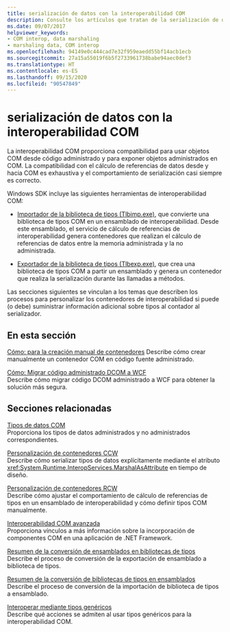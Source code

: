 ```yaml
---
title: serialización de datos con la interoperabilidad COM
description: Consulte los artículos que tratan de la serialización de datos con la interoperabilidad COM. Las herramientas Tlbimp.exe y Tlbexp.exe realizan conversiones entre una biblioteca de tipos COM y un ensamblado de interoperabilidad.
ms.date: 09/07/2017
helpviewer_keywords:
- COM interop, data marshaling
- marshaling data, COM interop
ms.openlocfilehash: 94149e0c444cad7e32f959eaedd55bf14acb1ecb
ms.sourcegitcommit: 27a15a55019f6b5f2733961738babe94aec0def3
ms.translationtype: HT
ms.contentlocale: es-ES
ms.lasthandoff: 09/15/2020
ms.locfileid: "90547849"
---
```

# <a name="marshaling-data-with-com-interop"></a>serialización de datos con la interoperabilidad COM
La interoperabilidad COM proporciona compatibilidad para usar objetos COM desde código administrado y para exponer objetos administrados en COM. La compatibilidad con el cálculo de referencias de datos desde y hacia COM es exhaustiva y el comportamiento de serialización casi siempre es correcto.  
  
 Windows SDK incluye las siguientes herramientas de interoperabilidad COM:  
  
- [Importador de la biblioteca de tipos (Tlbimp.exe)](../tools/tlbimp-exe-type-library-importer.md), que convierte una biblioteca de tipos COM en un ensamblado de interoperabilidad. Desde este ensamblado, el servicio de cálculo de referencias de interoperabilidad genera contenedores que realizan el cálculo de referencias de datos entre la memoria administrada y la no administrada.  
  
- [Exportador de la biblioteca de tipos (Tlbexp.exe)](../tools/tlbexp-exe-type-library-exporter.md), que crea una biblioteca de tipos COM a partir un ensamblado y genera un contenedor que realiza la serialización durante las llamadas a métodos.  
  
 Las secciones siguientes se vinculan a los temas que describen los procesos para personalizar los contenedores de interoperabilidad si puede (o debe) suministrar información adicional sobre tipos al contador al serializador.  
  
## <a name="in-this-section"></a>En esta sección  
[Cómo: para la creación manual de contenedores](how-to-create-wrappers-manually.md) Describe cómo crear manualmente un contenedor COM en código fuente administrado.

 [Cómo: Migrar código administrado DCOM a WCF](how-to-migrate-managed-code-dcom-to-wcf.md)  
 Describe cómo migrar código DCOM administrado a WCF para obtener la solución más segura.  
  
## <a name="related-sections"></a>Secciones relacionadas  
 [Tipos de datos COM](/previous-versions/dotnet/netframework-4.0/sak564ww(v=vs.100))  
 Proporciona los tipos de datos administrados y no administrados correspondientes.  
  
 [Personalización de contenedores CCW](/previous-versions/dotnet/netframework-4.0/3bwc828w(v=vs.100))  
 Describe cómo serializar tipos de datos explícitamente mediante el atributo <xref:System.Runtime.InteropServices.MarshalAsAttribute> en tiempo de diseño.  
  
 [Personalización de contenedores RCW](/previous-versions/dotnet/netframework-4.0/e753eftz(v=vs.100))  
 Describe cómo ajustar el comportamiento de cálculo de referencias de tipos en un ensamblado de interoperabilidad y cómo definir tipos COM manualmente.  
  
 [Interoperabilidad COM avanzada](/previous-versions/dotnet/netframework-4.0/bd9cdfyx(v=vs.100))  
 Proporciona vínculos a más información sobre la incorporación de componentes COM en una aplicación de .NET Framework.  
  
 [Resumen de la conversión de ensamblados en bibliotecas de tipos](/previous-versions/dotnet/netframework-4.0/xk1120c3(v=vs.100))  
 Describe el proceso de conversión de la exportación de ensamblado a biblioteca de tipos.  
  
 [Resumen de la conversión de bibliotecas de tipos en ensamblados](/previous-versions/dotnet/netframework-4.0/k83zzh38(v=vs.100))  
 Describe el proceso de conversión de la importación de biblioteca de tipos a ensamblado.  
  
 [Interoperar mediante tipos genéricos](/previous-versions/dotnet/netframework-4.0/ms229590(v=vs.100))  
 Describe qué acciones se admiten al usar tipos genéricos para la interoperabilidad COM.
